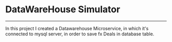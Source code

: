 # DataWareHouse Simulator
---
In this project I created a Datawarehouse Microservice, in which it's connected to mysql server, in order to save fx Deals in database table. 
